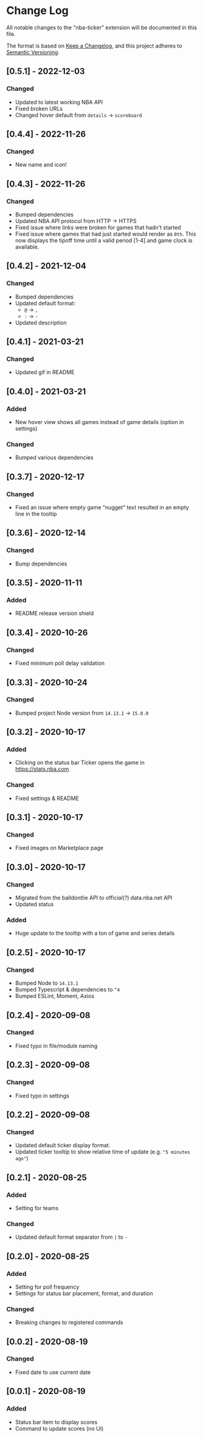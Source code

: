 # Change Log

All notable changes to the "nba-ticker" extension will be documented in this file.

The format is based on [Keep a Changelog](https://keepachangelog.com/en/1.0.0/),
and this project adheres to [Semantic Versioning](https://semver.org/spec/v2.0.0.html).

## [0.5.1] - 2022-12-03
### Changed
- Updated to latest working NBA API
- Fixed broken URLs
- Changed hover default from `details` -> `scoreboard`

## [0.4.4] - 2022-11-26
### Changed
- New name and icon!

## [0.4.3] - 2022-11-26
### Changed
- Bumped dependencies
- Updated NBA API protocol from HTTP -> HTTPS
- Fixed issue where links were broken for games that hadn't started
- Fixed issue where games that had just started would render as `0th`. This now displays the tipoff time until a valid period [1-4] and game clock is available.

## [0.4.2] - 2021-12-04
### Changed
- Bumped dependencies
- Updated default format:
  - `@` -> `, `
  - `:` -> `-`
- Updated description

## [0.4.1] - 2021-03-21
### Changed
- Updated gif in README

## [0.4.0] - 2021-03-21
### Added
- New hover view shows all games instead of game details (option in settings)
### Changed
- Bumped various dependencies

## [0.3.7] - 2020-12-17
### Changed
- Fixed an issue where empty game "nugget" text resulted in an empty line in the tooltip

## [0.3.6] - 2020-12-14
### Changed
- Bump dependencies

## [0.3.5] - 2020-11-11
### Added
- README release version shield

## [0.3.4] - 2020-10-26
### Changed
- Fixed minimum poll delay validation

## [0.3.3] - 2020-10-24
### Changed
- Bumped project Node version from `14.13.1` -> `15.0.0`

## [0.3.2] - 2020-10-17
### Added
- Clicking on the status bar Ticker opens the game in https://stats.nba.com
### Changed
- Fixed settings & README

## [0.3.1] - 2020-10-17
### Changed
- Fixed images on Marketplace page

## [0.3.0] - 2020-10-17
### Changed
- Migrated from the balldontlie API to official(?) data.nba.net API
- Updated status
### Added
- Huge update to the tooltip with a ton of game and series details

## [0.2.5] - 2020-10-17
### Changed
- Bumped Node to `14.13.1`
- Bumped Typescript & dependencies to `^4`
- Bumped ESLint, Moment, Axios

## [0.2.4] - 2020-09-08
### Changed
- Fixed typo in file/module naming

## [0.2.3] - 2020-09-08
### Changed
- Fixed typo in settings

## [0.2.2] - 2020-09-08
### Changed
- Updated default ticker display format.
- Updated ticker tooltip to show relative time of update (e.g. `"5 minutes ago"`)

## [0.2.1] - 2020-08-25
### Added
- Setting for teams
### Changed
- Updated default format separator from `|` to `-`

## [0.2.0] - 2020-08-25
### Added
- Setting for poll frequency
- Settings for status bar placement, format, and duration
### Changed
- Breaking changes to registered commands

## [0.0.2] - 2020-08-19
### Changed
- Fixed date to use current date

## [0.0.1] - 2020-08-19
### Added
- Status bar item to display scores
- Command to update scores (no UI)
